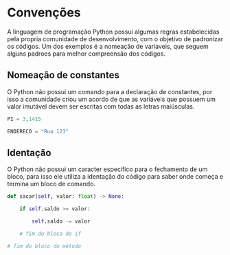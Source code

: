 # Convenções
A linguagem de programação Python possui algumas regras estabelecidas pela propria comunidade de desenvolvimento, com o objetivo de padronizar os códigos. Um dos exemplos é a nomeação de variaveis, que seguem alguns padroes para melhor compreensão dos códigos.

## Nomeação de constantes

O Python não possui um comando para a declaração de constantes, por isso a comunidade criou um acordo de que as variáveis que possuem um valor imutável devem ser escritas com todas as letras maiúsculas.

```python
PI = 3,1415

ENDERECO = "Rua 123"
```

## Identação

O Python não possui um caracter especifico para o fechamento de um bloco, para isso ele utiliza a identação do código para saber onde começa e termina um bloco de comando.

```python
def sacar(self, valor: float) -> None:

    if self.saldo >= valor:

        self.saldo -= valor

    # fim do bloco do if

# fim do bloco do método
```